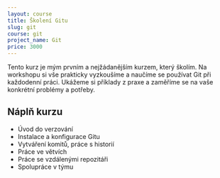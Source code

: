 ```yaml
---
layout: course
title: Školení Gitu
slug: git
course: git
project_name: Git
price: 3000
---
```


Tento kurz je mým prvním a nejžádanějším kurzem, který školím. Na workshopu si vše prakticky vyzkoušíme a naučíme se používat Git při každodenní práci. Ukážeme si příklady z praxe a zaměříme se na vaše konkrétní problémy a potřeby.


## Náplň kurzu

- Úvod do verzování
- Instalace a konfigurace Gitu
- Vytváření komitů, práce s historií
- Práce ve větvích
- Práce se vzdálenými repozitáři
- Spolupráce v týmu


